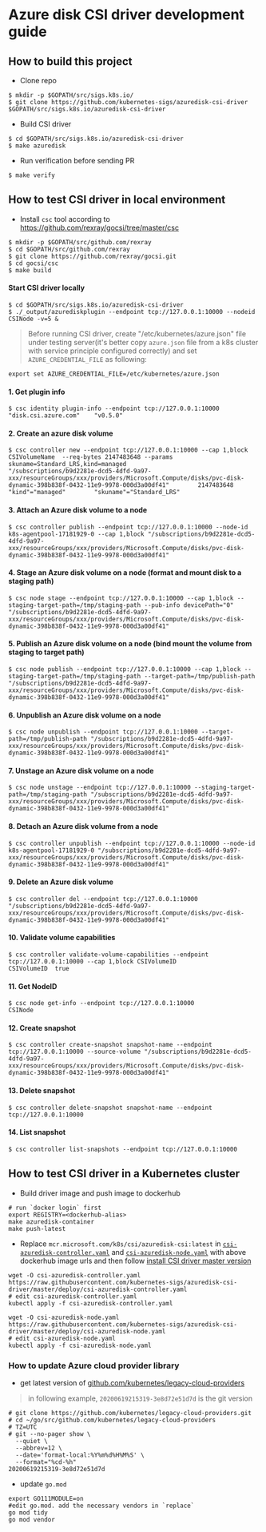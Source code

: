 # Azure disk CSI driver development guide

## How to build this project
 - Clone repo
```console
$ mkdir -p $GOPATH/src/sigs.k8s.io/
$ git clone https://github.com/kubernetes-sigs/azuredisk-csi-driver $GOPATH/src/sigs.k8s.io/azuredisk-csi-driver
```

 - Build CSI driver
```console
$ cd $GOPATH/src/sigs.k8s.io/azuredisk-csi-driver
$ make azuredisk
```

 - Run verification before sending PR
```console
$ make verify
```

## How to test CSI driver in local environment
- Install `csc` tool according to https://github.com/rexray/gocsi/tree/master/csc
```console
$ mkdir -p $GOPATH/src/github.com/rexray
$ cd $GOPATH/src/github.com/rexray
$ git clone https://github.com/rexray/gocsi.git
$ cd gocsi/csc
$ make build
```

#### Start CSI driver locally
```console
$ cd $GOPATH/src/sigs.k8s.io/azuredisk-csi-driver
$ ./_output/azurediskplugin --endpoint tcp://127.0.0.1:10000 --nodeid CSINode -v=5 &
```
> Before running CSI driver, create "/etc/kubernetes/azure.json" file under testing server(it's better copy `azure.json` file from a k8s cluster with service principle configured correctly) and set `AZURE_CREDENTIAL_FILE` as following:
```console
export set AZURE_CREDENTIAL_FILE=/etc/kubernetes/azure.json
```

#### 1. Get plugin info
```console
$ csc identity plugin-info --endpoint tcp://127.0.0.1:10000
"disk.csi.azure.com"    "v0.5.0"
```

#### 2. Create an azure disk volume
```console
$ csc controller new --endpoint tcp://127.0.0.1:10000 --cap 1,block CSIVolumeName  --req-bytes 2147483648 --params skuname=Standard_LRS,kind=managed
"/subscriptions/b9d2281e-dcd5-4dfd-9a97-xxx/resourceGroups/xxx/providers/Microsoft.Compute/disks/pvc-disk-dynamic-398b838f-0432-11e9-9978-000d3a00df41"        2147483648      "kind"="managed"        "skuname"="Standard_LRS"
```

#### 3. Attach an Azure disk volume to a node
```console
$ csc controller publish --endpoint tcp://127.0.0.1:10000 --node-id k8s-agentpool-17181929-0 --cap 1,block "/subscriptions/b9d2281e-dcd5-4dfd-9a97-xxx/resourceGroups/xxx/providers/Microsoft.Compute/disks/pvc-disk-dynamic-398b838f-0432-11e9-9978-000d3a00df41"
```

#### 4. Stage an Azure disk volume on a node (format and mount disk to a staging path)
```console
$ csc node stage --endpoint tcp://127.0.0.1:10000 --cap 1,block --staging-target-path=/tmp/staging-path --pub-info devicePath="0" "/subscriptions/b9d2281e-dcd5-4dfd-9a97-xxx/resourceGroups/xxx/providers/Microsoft.Compute/disks/pvc-disk-dynamic-398b838f-0432-11e9-9978-000d3a00df41"
```

#### 5. Publish an Azure disk volume on a node (bind mount the volume from staging to target path)
```console
$ csc node publish --endpoint tcp://127.0.0.1:10000 --cap 1,block --staging-target-path=/tmp/staging-path --target-path=/tmp/publish-path "/subscriptions/b9d2281e-dcd5-4dfd-9a97-xxx/resourceGroups/xxx/providers/Microsoft.Compute/disks/pvc-disk-dynamic-398b838f-0432-11e9-9978-000d3a00df41"
```

#### 6. Unpublish an Azure disk volume on a node
```console
$ csc node unpublish --endpoint tcp://127.0.0.1:10000 --target-path=/tmp/publish-path "/subscriptions/b9d2281e-dcd5-4dfd-9a97-xxx/resourceGroups/xxx/providers/Microsoft.Compute/disks/pvc-disk-dynamic-398b838f-0432-11e9-9978-000d3a00df41"
```

#### 7. Unstage an Azure disk volume on a node
```console
$ csc node unstage --endpoint tcp://127.0.0.1:10000 --staging-target-path=/tmp/staging-path "/subscriptions/b9d2281e-dcd5-4dfd-9a97-xxx/resourceGroups/xxx/providers/Microsoft.Compute/disks/pvc-disk-dynamic-398b838f-0432-11e9-9978-000d3a00df41"
```

#### 8. Detach an Azure disk volume from a node
```console
$ csc controller unpublish --endpoint tcp://127.0.0.1:10000 --node-id k8s-agentpool-17181929-0 "/subscriptions/b9d2281e-dcd5-4dfd-9a97-xxx/resourceGroups/xxx/providers/Microsoft.Compute/disks/pvc-disk-dynamic-398b838f-0432-11e9-9978-000d3a00df41"
```

#### 9. Delete an Azure disk volume
```console
$ csc controller del --endpoint tcp://127.0.0.1:10000 "/subscriptions/b9d2281e-dcd5-4dfd-9a97-xxx/resourceGroups/xxx/providers/Microsoft.Compute/disks/pvc-disk-dynamic-398b838f-0432-11e9-9978-000d3a00df41"
```

#### 10. Validate volume capabilities
```console
$ csc controller validate-volume-capabilities --endpoint tcp://127.0.0.1:10000 --cap 1,block CSIVolumeID
CSIVolumeID  true
```

#### 11. Get NodeID
```console
$ csc node get-info --endpoint tcp://127.0.0.1:10000
CSINode
```

#### 12. Create snapshot
```console
$ csc controller create-snapshot snapshot-name --endpoint tcp://127.0.0.1:10000 --source-volume "/subscriptions/b9d2281e-dcd5-4dfd-9a97-xxx/resourceGroups/xxx/providers/Microsoft.Compute/disks/pvc-disk-dynamic-398b838f-0432-11e9-9978-000d3a00df41"
```

#### 13. Delete snapshot
```console
$ csc controller delete-snapshot snapshot-name --endpoint tcp://127.0.0.1:10000
```

#### 14. List snapshot
```console
$ csc controller list-snapshots --endpoint tcp://127.0.0.1:10000
```

## How to test CSI driver in a Kubernetes cluster
 - Build driver image and push image to dockerhub
```console
# run `docker login` first
export REGISTRY=<dockerhub-alias>
make azuredisk-container
make push-latest
```

 - Replace `mcr.microsoft.com/k8s/csi/azuredisk-csi:latest` in [`csi-azuredisk-controller.yaml`](https://github.com/kubernetes-sigs/azuredisk-csi-driver/blob/master/deploy/csi-azuredisk-controller.yaml) and [`csi-azuredisk-node.yaml`](https://github.com/kubernetes-sigs/azuredisk-csi-driver/blob/master/deploy/csi-azuredisk-node.yaml) with above dockerhub image urls and then follow [install CSI driver master version](https://github.com/kubernetes-sigs/azuredisk-csi-driver/blob/master/docs/install-csi-driver-master.md)
```console
wget -O csi-azuredisk-controller.yaml https://raw.githubusercontent.com/kubernetes-sigs/azuredisk-csi-driver/master/deploy/csi-azuredisk-controller.yaml
# edit csi-azuredisk-controller.yaml
kubectl apply -f csi-azuredisk-controller.yaml

wget -O csi-azuredisk-node.yaml https://raw.githubusercontent.com/kubernetes-sigs/azuredisk-csi-driver/master/deploy/csi-azuredisk-node.yaml
# edit csi-azuredisk-node.yaml
kubectl apply -f csi-azuredisk-node.yaml
 ```
 
### How to update Azure cloud provider library
 - get latest version of [github.com/kubernetes/legacy-cloud-providers](https://github.com/kubernetes/legacy-cloud-providers/tree/master/azure)
> in following example, `20200619215319-3e8d72e51d7d` is the git version
```console
# git clone https://github.com/kubernetes/legacy-cloud-providers.git
# cd ~/go/src/github.com/kubernetes/legacy-cloud-providers
# TZ=UTC 
# git --no-pager show \
  --quiet \
  --abbrev=12 \
  --date='format-local:%Y%m%d%H%M%S' \
  --format="%cd-%h"
20200619215319-3e8d72e51d7d
```

 - update `go.mod`
```console
export GO111MODULE=on
#edit go.mod. add the necessary vendors in `replace`
go mod tidy
go mod vendor
```
